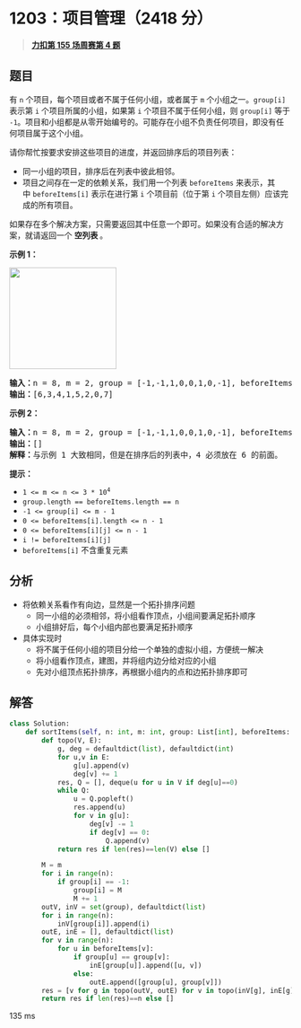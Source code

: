 # 1203：项目管理（2418 分）


> <u>**[力扣第 155 场周赛第 4 题](https://leetcode.cn/problems/sort-items-by-groups-respecting-dependencies/)**</u>

## 题目

<p>有 <code>n</code> 个项目，每个项目或者不属于任何小组，或者属于 <code>m</code> 个小组之一。<code>group[i]</code> 表示第 <code>i</code> 个项目所属的小组，如果第 <code>i</code> 个项目不属于任何小组，则 <code>group[i]</code> 等于 <code>-1</code>。项目和小组都是从零开始编号的。可能存在小组不负责任何项目，即没有任何项目属于这个小组。</p>

<p>请你帮忙按要求安排这些项目的进度，并返回排序后的项目列表：</p>

<ul>
<li>同一小组的项目，排序后在列表中彼此相邻。</li>
<li>项目之间存在一定的依赖关系，我们用一个列表 <code>beforeItems</code> 来表示，其中 <code>beforeItems[i]</code> 表示在进行第 <code>i</code> 个项目前（位于第 <code>i</code> 个项目左侧）应该完成的所有项目。</li>
</ul>

<p>如果存在多个解决方案，只需要返回其中任意一个即可。如果没有合适的解决方案，就请返回一个 <strong>空列表 </strong>。</p>



<p><strong>示例 1：</strong></p>

<p><strong><img alt="" src="https://assets.leetcode-cn.com/aliyun-lc-upload/uploads/2019/09/22/1359_ex1.png" style="height: 181px; width: 191px;" /></strong></p>

<pre>
<strong>输入：</strong>n = 8, m = 2, group = [-1,-1,1,0,0,1,0,-1], beforeItems = [[],[6],[5],[6],[3,6],[],[],[]]
<strong>输出：</strong>[6,3,4,1,5,2,0,7]
</pre>

<p><strong>示例 2：</strong></p>

<pre>
<strong>输入：</strong>n = 8, m = 2, group = [-1,-1,1,0,0,1,0,-1], beforeItems = [[],[6],[5],[6],[3],[],[4],[]]
<strong>输出：</strong>[]
<strong>解释：</strong>与示例 1 大致相同，但是在排序后的列表中，4 必须放在 6 的前面。
</pre>



<p><strong>提示：</strong></p>

<ul>
<li><code>1 <= m <= n <= 3 * 10<sup>4</sup></code></li>
<li><code>group.length == beforeItems.length == n</code></li>
<li><code>-1 <= group[i] <= m - 1</code></li>
<li><code>0 <= beforeItems[i].length <= n - 1</code></li>
<li><code>0 <= beforeItems[i][j] <= n - 1</code></li>
<li><code>i != beforeItems[i][j]</code></li>
<li><code>beforeItems[i]</code> 不含重复元素</li>
</ul>




## 分析

- 将依赖关系看作有向边，显然是一个拓扑排序问题
	- 同一小组的必须相邻，将小组看作顶点，小组间要满足拓扑顺序
	- 小组排好后，每个小组内部也要满足拓扑顺序
- 具体实现时
    - 将不属于任何小组的项目分给一个单独的虚拟小组，方便统一解决
    - 将小组看作顶点，建图，并将组内边分给对应的小组
    - 先对小组顶点拓扑排序，再根据小组内的点和边拓扑排序即可

## 解答

```python
class Solution:
    def sortItems(self, n: int, m: int, group: List[int], beforeItems: List[List[int]]) -> List[int]:
        def topo(V, E):
            g, deg = defaultdict(list), defaultdict(int)
            for u,v in E:
                g[u].append(v)
                deg[v] += 1
            res, Q = [], deque(u for u in V if deg[u]==0)
            while Q:
                u = Q.popleft()
                res.append(u)
                for v in g[u]:
                    deg[v] -= 1
                    if deg[v] == 0:
                        Q.append(v)
            return res if len(res)==len(V) else []

        M = m
        for i in range(n):
            if group[i] == -1:
                group[i] = M
                M += 1
        outV, inV = set(group), defaultdict(list)
        for i in range(n):
            inV[group[i]].append(i)
        outE, inE = [], defaultdict(list)
        for v in range(n):
            for u in beforeItems[v]:
                if group[u] == group[v]:
                    inE[group[u]].append([u, v])
                else:
                    outE.append([group[u], group[v]])
        res = [v for g in topo(outV, outE) for v in topo(inV[g], inE[g])]
        return res if len(res)==n else []
```
135 ms


